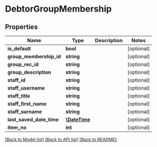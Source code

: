 # DebtorGroupMembership

## Properties
Name | Type | Description | Notes
------------ | ------------- | ------------- | -------------
**is_default** | **bool** |  | [optional] 
**group_membership_id** | **string** |  | [optional] 
**group_rec_id** | **string** |  | [optional] 
**group_description** | **string** |  | [optional] 
**staff_id** | **string** |  | [optional] 
**staff_username** | **string** |  | [optional] 
**staff_title** | **string** |  | [optional] 
**staff_first_name** | **string** |  | [optional] 
**staff_surname** | **string** |  | [optional] 
**last_saved_date_time** | [**\DateTime**](\DateTime.md) |  | [optional] 
**item_no** | **int** |  | [optional] 

[[Back to Model list]](../README.md#documentation-for-models) [[Back to API list]](../README.md#documentation-for-api-endpoints) [[Back to README]](../README.md)


